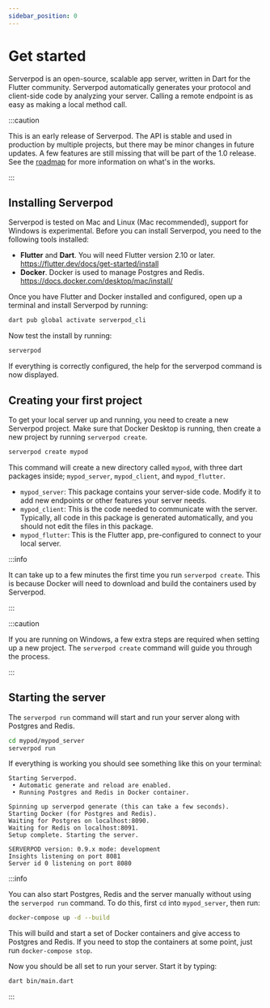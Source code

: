 ```yaml
---
sidebar_position: 0
---
```


# Get started
Serverpod is an open-source, scalable app server, written in Dart for the Flutter community. Serverpod automatically generates your protocol and client-side code by analyzing your server. Calling a remote endpoint is as easy as making a local method call.

:::caution

This is an early release of Serverpod. The API is stable and used in production by multiple projects, but there may be minor changes in future updates. A few features are still missing that will be part of the 1.0 release. See the [roadmap](contribute) for more information on what's in the works.

:::

## Installing Serverpod
Serverpod is tested on Mac and Linux (Mac recommended), support for Windows is experimental. Before you can install Serverpod, you need to the following tools installed:
- __Flutter__ and __Dart__. You will need Flutter version 2.10 or later. https://flutter.dev/docs/get-started/install
- __Docker__. Docker is used to manage Postgres and Redis. https://docs.docker.com/desktop/mac/install/

Once you have Flutter and Docker installed and configured, open up a terminal and install Serverpod by running:

```bash
dart pub global activate serverpod_cli
```

Now test the install by running:

```bash
serverpod
```

If everything is correctly configured, the help for the serverpod command is now displayed.

## Creating your first project
To get your local server up and running, you need to create a new Serverpod project. Make sure that Docker Desktop is running, then create a new project by running `serverpod create`.

```bash
serverpod create mypod
```

This command will create a new directory called `mypod`, with three dart packages inside; `mypod_server`, `mypod_client`, and `mypod_flutter`.

- `mypod_server`: This package contains your server-side code. Modify it to add new endpoints or other features your server needs.
- `mypod_client`: This is the code needed to communicate with the server. Typically, all code in this package is generated automatically, and you should not edit the files in this package.
- `mypod_flutter`: This is the Flutter app, pre-configured to connect to your local server.

:::info

It can take up to a few minutes the first time you run `serverpod create`. This is because Docker will need to download and build the containers used by Serverpod.

:::

:::caution

If you are running on Windows, a few extra steps are required when setting up a new project. The `serverpod create` command will guide you through the process.

:::

## Starting the server
The `serverpod run` command will start and run your server along with Postgres and Redis.

```bash
cd mypod/mypod_server
serverpod run
```

If everything is working you should see something like this on your terminal:

```
Starting Serverpod.
 • Automatic generate and reload are enabled.
 • Running Postgres and Redis in Docker container.

Spinning up serverpod generate (this can take a few seconds).
Starting Docker (for Postgres and Redis).
Waiting for Postgres on localhost:8090.
Waiting for Redis on localhost:8091.
Setup complete. Starting the server.

SERVERPOD version: 0.9.x mode: development
Insights listening on port 8081
Server id 0 listening on port 8080
```

:::info

You can also start Postgres, Redis and the server manually without using the `serverpod run` command. To do this, first `cd` into `mypod_server`, then run:
```bash
docker-compose up -d --build
```

This will build and start a set of Docker containers and give access to Postgres and Redis. If you need to stop the containers at some point, just run `docker-compose stop`.

Now you should be all set to run your server. Start it by typing:

```bash
dart bin/main.dart
```

:::
